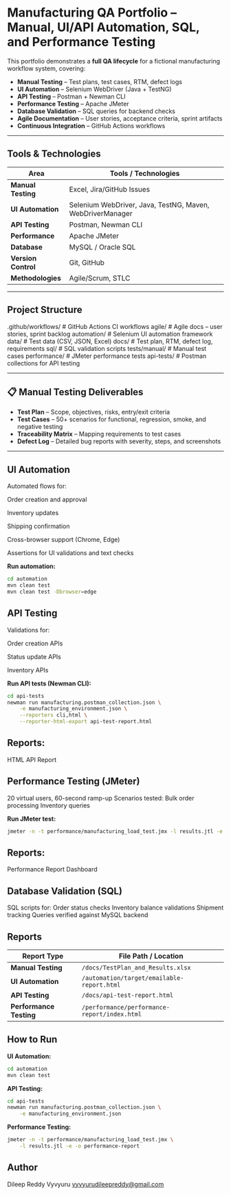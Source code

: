 # Manufacturing QA Portfolio – Manual, UI/API Automation, SQL, and Performance Testing

This portfolio demonstrates a **full QA lifecycle** for a fictional manufacturing workflow system, covering:

- **Manual Testing** – Test plans, test cases, RTM, defect logs
- **UI Automation** – Selenium WebDriver (Java + TestNG)
- **API Testing** – Postman + Newman CLI
- **Performance Testing** – Apache JMeter
- **Database Validation** – SQL queries for backend checks
- **Agile Documentation** – User stories, acceptance criteria, sprint artifacts
- **Continuous Integration** – GitHub Actions workflows

---

## Tools & Technologies

| Area                 | Tools / Technologies |
|----------------------|----------------------|
| **Manual Testing**   | Excel, Jira/GitHub Issues |
| **UI Automation**    | Selenium WebDriver, Java, TestNG, Maven, WebDriverManager |
| **API Testing**      | Postman, Newman CLI |
| **Performance**      | Apache JMeter |
| **Database**         | MySQL / Oracle SQL |
| **Version Control**  | Git, GitHub |
| **Methodologies**    | Agile/Scrum, STLC |

---

## Project Structure
.github/workflows/                # GitHub Actions CI workflows
agile/                            # Agile docs – user stories, sprint backlog
automation/                       # Selenium UI automation framework
data/                             # Test data (CSV, JSON, Excel)
docs/                             # Test plan, RTM, defect log, requirements
sql/                              # SQL validation scripts
tests/manual/                     # Manual test cases
performance/                      # JMeter performance tests
api-tests/                        # Postman collections for API testing


---

## 📋 Manual Testing Deliverables

- **Test Plan** – Scope, objectives, risks, entry/exit criteria
- **Test Cases** – 50+ scenarios for functional, regression, smoke, and negative testing
- **Traceability Matrix** – Mapping requirements to test cases
- **Defect Log** – Detailed bug reports with severity, steps, and screenshots

---

## UI Automation
Automated flows for:

Order creation and approval

Inventory updates

Shipping confirmation

Cross-browser support (Chrome, Edge)

Assertions for UI validations and text checks

**Run automation:**
```bash
cd automation
mvn clean test
mvn clean test -Dbrowser=edge
```

## API Testing
Validations for:

Order creation APIs

Status update APIs

Inventory APIs

**Run API tests (Newman CLI):**
```bash
cd api-tests
newman run manufacturing.postman_collection.json \
    -e manufacturing_environment.json \
    --reporters cli,html \
    --reporter-html-export api-test-report.html
```

## Reports:
HTML API Report

## Performance Testing (JMeter)
20 virtual users, 60-second ramp-up
Scenarios tested:
Bulk order processing
Inventory queries

**Run JMeter test:**
```bash
jmeter -n -t performance/manufacturing_load_test.jmx -l results.jtl -e -o performance-report
```

## Reports:
Performance Report Dashboard

## Database Validation (SQL)
SQL scripts for:
Order status checks
Inventory balance validations
Shipment tracking
Queries verified against MySQL backend

## Reports
| Report Type             | File Path / Location                         |
| ----------------------- | -------------------------------------------- |
| **Manual Testing**      | `/docs/TestPlan_and_Results.xlsx`            |
| **UI Automation**       | `/automation/target/emailable-report.html`   |
| **API Testing**         | `/docs/api-test-report.html`                 |
| **Performance Testing** | `/performance/performance-report/index.html` |


## How to Run
**UI Automation:**
```bash
cd automation
mvn clean test
```

**API Testing:**
```bash
cd api-tests
newman run manufacturing.postman_collection.json \
    -e manufacturing_environment.json
```

**Performance Testing:**
```bash
jmeter -n -t performance/manufacturing_load_test.jmx \
    -l results.jtl -e -o performance-report
```

## Author

Dileep Reddy Vyvyuru
vyvyurudileepreddy@gmail.com
